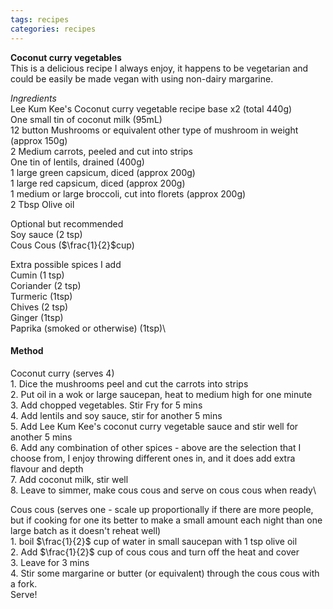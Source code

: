 ```yaml
---
tags: recipes
categories: recipes
---
```


**Coconut curry vegetables**\
This is a delicious recipe I always enjoy, it happens to be vegetarian and could be easily be made vegan with using non-dairy margarine.

_Ingredients_\
Lee Kum Kee's Coconut curry vegetable recipe base x2 (total 440g)\
One small tin of coconut milk (95mL)\
12 button Mushrooms or equivalent other type of mushroom in weight (approx 150g)\
2 Medium carrots, peeled and cut into strips\
One tin of lentils, drained (400g)\
1 large green capsicum, diced (approx 200g)\
1 large red capsicum, diced (approx 200g)\
1 medium or large broccoli, cut into florets (approx 200g)\
2 Tbsp Olive oil

Optional but recommended\
Soy sauce (2 tsp)\
Cous Cous ($\frac{1}{2}$cup)

Extra possible spices I add\
Cumin (1 tsp)\
Coriander (2 tsp)\
Turmeric (1tsp)\
Chives (2 tsp)\
Ginger (1tsp)\
Paprika (smoked or otherwise) (1tsp)\

#### Method
Coconut curry (serves 4)\
	1. Dice the mushrooms peel and cut the carrots into strips\
	2. Put oil in a wok or large saucepan, heat to medium high for one minute\
	3. Add chopped vegetables. Stir Fry for 5 mins\
	4. Add lentils and soy sauce, stir for another 5 mins\
	5. Add Lee Kum Kee's coconut curry vegetable sauce and stir well for another 5 mins\
	6. Add any combination of other spices - above are the selection that I choose from, I enjoy throwing different ones in, and it does add extra flavour and depth\
	7. Add coconut milk, stir well\
	8. Leave to simmer, make cous cous and serve on cous cous when ready\


Cous cous (serves one - scale up proportionally if there are more people, but if cooking for one its better to make a small amount each night than one large batch as it doesn't reheat well)\
	1. boil $\frac{1}{2}$ cup of water in small saucepan with 1 tsp olive oil\
	2. Add $\frac{1}{2}$ cup of cous cous and turn off the heat and cover\
	3. Leave for 3 mins\
	4. Stir some margarine or butter (or equivalent) through the cous cous with a fork.\
  Serve!
